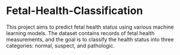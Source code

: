 # Fetal-Health-Classification
This project aims to predict fetal health status using various machine learning models. The dataset contains records of fetal health measurements, and the goal is to classify the health status into three categories: normal, suspect, and pathologic.
